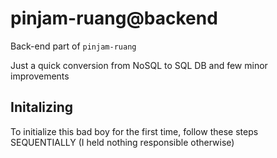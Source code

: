 <h1>pinjam-ruang@backend</h1>

Back-end part of <code>pinjam-ruang</code>
<p>Just a quick conversion from NoSQL to SQL DB and few minor improvements</p>

<h2>Initalizing</h2>
<p>
    To initialize this bad boy for the first time, follow these steps SEQUENTIALLY (I held nothing responsible otherwise)
</p>